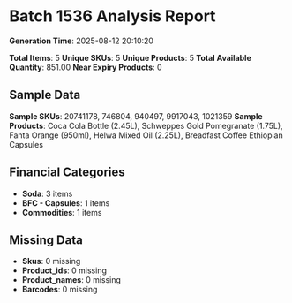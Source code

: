 # Batch 1536 Analysis Report

**Generation Time**: 2025-08-12 20:10:20

**Total Items**: 5
**Unique SKUs**: 5
**Unique Products**: 5
**Total Available Quantity**: 851.00
**Near Expiry Products**: 0

## Sample Data
**Sample SKUs**: 20741178, 746804, 940497, 9917043, 1021359
**Sample Products**: Coca Cola Bottle (2.45L), Schweppes Gold Pomegranate (1.75L), Fanta Orange (950ml), Helwa Mixed Oil (2.25L), Breadfast Coffee Ethiopian Capsules

## Financial Categories
- **Soda**: 3 items
- **BFC - Capsules**: 1 items
- **Commodities**: 1 items

## Missing Data
- **Skus**: 0 missing
- **Product_ids**: 0 missing
- **Product_names**: 0 missing
- **Barcodes**: 0 missing
